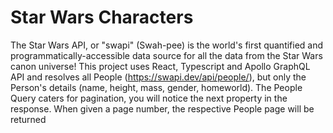 # Star Wars Characters
The Star Wars API, or "swapi" (Swah-pee) is the world's first quantified and programmatically-accessible data source for all the data from the Star Wars canon universe! This project uses React, Typescript and Apollo GraphQL API and resolves all People (https://swapi.dev/api/people/), but only the Person's details (name, height, mass, gender, homeworld). The People Query caters for pagination, you will notice the next property in the response. When given a page number, the respective People page will be returned
